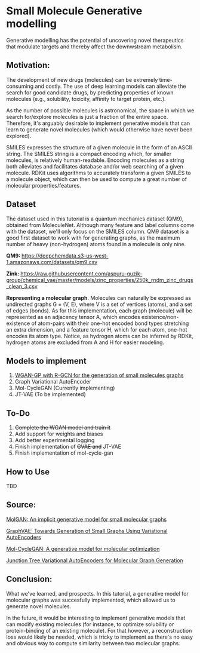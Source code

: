 # Small Molecule Generative modelling

Generative modelling has the potential of uncovering novel therapeutics
that modulate targets and thereby affect the downwstream metabolism.

Motivation:
-----------
The development of new drugs (molecules) can be extremely time-consuming and costly.
The use of deep learning models can alleviate the search for good candidate drugs,
by predicting properties of known molecules (e.g., solubility, toxicity, affinity to target protein, etc.).

As the number of possible molecules is astronomical, the space in which we search
for/explore molecules is just a fraction of the entire space. Therefore, it's arguably
desirable to implement generative models that can learn to generate novel molecules
(which would otherwise have never been explored).

SMILES expresses the structure of a given molecule in the form of an ASCII string.
The SMILES string is a compact encoding which, for smaller molecules, is relatively human-readable.
Encoding molecules as a string both alleviates and facilitates database and/or web
searching of a given molecule. RDKit uses algorithms to accurately transform a given
SMILES to a molecule object, which can then be used to compute a great number of
molecular properties/features.

Dataset
-------
The dataset used in this tutorial is a quantum mechanics dataset (QM9), obtained from MoleculeNet.
Although many feature and label columns come with the dataset, we'll only focus on the SMILES column. 
QM9 dataset is a good first dataset to work with for generating graphs, as the maximum number
of heavy (non-hydrogen) atoms found in a molecule is only nine.

<b>QM9: </b> https://deepchemdata.s3-us-west-1.amazonaws.com/datasets/qm9.csv

<b>Zink: </b> https://raw.githubusercontent.com/aspuru-guzik-group/chemical_vae/master/models/zinc_properties/250k_rndm_zinc_drugs_clean_3.csv

<b>Representing a molecular graph</b>. Molecules can naturally be expressed
as undirected graphs G = (V, E), where V is a set of vertices (atoms), and 
a set of edges (bonds). As for this implementation, each graph (molecule) will
be represented as an adjacency tensor A, which encodes existence/non-existence of
atom-pairs with their one-hot encoded bond types stretching an extra dimension,
and a feature tensor H, which for each atom, one-hot encodes its atom type. Notice,
as hydrogen atoms can be inferred by RDKit, hydrogen atoms are excluded from A and H for
easier modeling.

Models to implement
---------------
1. [WGAN-GP with R-GCN for the generation of small molecules graphs](https://keras.io/examples/generative/wgan-graphs/)
2. Graph Variational AutoEncoder
3. Mol-CycleGAN (Currently implementing)
4. JT-VAE (To be implemented)

To-Do
-----
1. ~~Complete the WGAN model and train it~~
2. Add support for weights and biases
3. Add better experimental logging
4. Finish implementation of ~~GVAE and~~ JT-VAE
5. Finish implementation of mol-cycle-gan

How to Use
----------
TBD

Source:
-------
[MolGAN: An implicit generative model for small molecular graphs](https://arxiv.org/abs/1805.11973)

[GraphVAE: Towards Generation of Small Graphs Using Variational AutoEncoders](https://arxiv.org/pdf/1802.03480.pdf)

[Mol-CycleGAN: A generative model for molecular optimization](https://arxiv.org/pdf/1802.03480.pdf)

[Junction Tree Variational AutoEncoders for Molecular Graph Generation](https://arxiv.org/abs/1802.04364)


Conclusion:
-----------
What we've learned, and prospects. In this tutorial, a generative model
for molecular graphs was succesfully implemented, which allowed us to generate novel molecules.

In the future, it would be interesting to implement generative models
that can modify existing molecules (for instance, to optimize solubility or protein-binding of an existing molecule).
For that however, a reconstruction loss would likely be needed, which is
tricky to implement as there's no easy and obvious way to compute similarity
between two molecular graphs.
